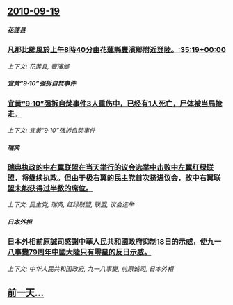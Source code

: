 ## [2010-09-19](/news/2010/09/19/index.md)

##### 花莲县
### [ 凡那比颱風於上午8時40分由花蓮縣豐濱鄉附近登陸。:35:19+00:00](/news/2010/09/19/凡那比颱風於上午8時40分由花蓮縣豐濱鄉附近登陸-35-19-00-00.md)
_上下文: 花莲县, 豐濱鄉_

##### 宜黄“9·10”强拆自焚事件
### [ 宜黄“9·10”强拆自焚事件3人重伤中，已经有1人死亡，尸体被当局抢走。](/news/2010/09/19/宜黄-9-10-强拆自焚事件3人重伤中-已经有1人死亡-尸体被当局抢走.md)
_上下文: 宜黄“9·10”强拆自焚事件_

##### 瑞典
### [ 瑞典执政的中右翼联盟在当天举行的议会选举中击败中左翼红绿联盟，将继续执政。但由于极右翼的民主党首次挤进议会，故中右翼联盟未能获得过半数的席位。](/news/2010/09/19/瑞典执政的中右翼联盟在当天举行的议会选举中击败中左翼红绿联盟-将继续执政-但由于极右翼的民主党首次挤进议会-故中右翼联.md)
_上下文: 民主党, 瑞典, 红绿联盟, 联盟, 议会选举_

##### 日本外相
### [ 日本外相前原誠司感謝中華人民共和國政府抑制18日的示威，使九一八事變79周年中國大陸只有零星的反日示威。](/news/2010/09/19/日本外相前原誠司感謝中華人民共和國政府抑制18日的示威-使九一八事變79周年中國大陸只有零星的反日示威.md)
_上下文: 中华人民共和国政府, 九一八事變, 前原诚司, 日本外相_

## [前一天...](/news/2010/09/16/index.md)

